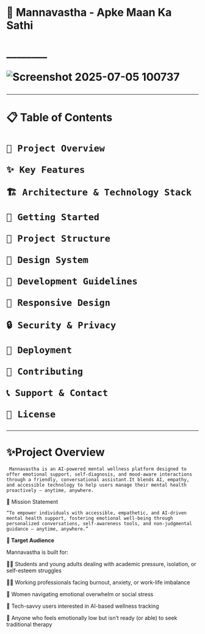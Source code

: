 <h1> 🌟 Mannavastha - Apke Maan Ka Sathi <h1/>
________

![Screenshot 2025-07-05 100737](https://github.com/user-attachments/assets/2e7e0b8f-7ae2-4fdb-92d5-dd5852d88412)

_____

<h1> 📋 Table of Contents <h1/>
  
    🎯 Project Overview

    ✨ Key Features

    🏗️ Architecture & Technology Stack

    🚀 Getting Started
  
    📁 Project Structure

    🎨 Design System

    🔧 Development Guidelines

    📱 Responsive Design

    🔒 Security & Privacy

    🚀 Deployment

    🤝 Contributing

    📞 Support & Contact
  
    📄 License

  ___

  <h1> ✨Project Overview </h1>

     Mannavastha is an AI-powered mental wellness platform designed to offer emotional support, self-diagnosis, and mood-aware interactions through a friendly, conversational assistant.It blends AI, empathy, and accessible technology to help users manage their mental health proactively — anytime, anywhere.

  🎯 Mission Statement
  
    “To empower individuals with accessible, empathetic, and AI-driven mental health support, fostering emotional well-being through personalized conversations, self-awareness tools, and non-judgmental guidance — anytime, anywhere.”

  **👥 Target Audience**
  
Mannavastha is built for:


🧑‍🎓 Students and young adults dealing with academic pressure, isolation, or self-esteem struggles


👩‍💻 Working professionals facing burnout, anxiety, or work-life imbalance


🧕 Women navigating emotional overwhelm or social stress


🤖 Tech-savvy users interested in AI-based wellness tracking


📱 Anyone who feels emotionally low but isn’t ready (or able) to seek traditional therapy

